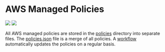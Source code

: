 # AWS Managed Policies

![](https://shields.io/date/1696228472.svg?label=last%20run)
![](https://shields.io/date/1696228472.svg?label=last%20updated)

All AWS managed policies are stored in the [policies](policies) directory into
separate files. The [policies.json](policies/policies.json) file is a merge of
all policies. A [workflow](.github/workflows/list-policies.yaml) automatically
updates the policies on a regular basis.
